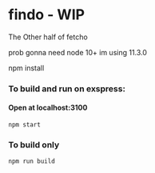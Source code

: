 # findo - WIP
The Other half of fetcho

prob gonna need node 10+
im using 11.3.0

npm install
### To build and run on exspress:
#### Open at localhost:3100
```
npm start
```
### To build only

```
npm run build
```
